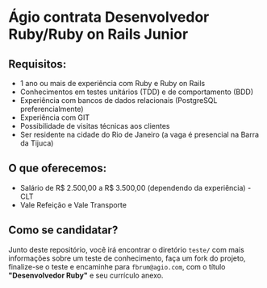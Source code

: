 # Ágio contrata Desenvolvedor Ruby/Ruby on Rails Junior 

## Requisitos:
- 1 ano ou mais de experiência com Ruby e Ruby on Rails
- Conhecimentos em testes unitários (TDD) e de comportamento (BDD)
- Experiência com bancos de dados relacionais (PostgreSQL preferencialmente)
- Experiência com GIT
- Possibilidade de visitas técnicas aos clientes
- Ser residente na cidade do Rio de Janeiro (a vaga é presencial na Barra da Tijuca)

## O que oferecemos:
- Salário de R$ 2.500,00 a R$ 3.500,00 (dependendo da experiência) - CLT
- Vale Refeição e Vale Transporte

## Como se candidatar?
Junto deste repositório, você irá encontrar o diretório `teste/` com mais informações sobre um teste de conhecimento, faça um fork do projeto, finalize-se o teste e encaminhe para `fbrum@agio.com`, com o título **"Desenvolvedor Ruby"** e seu currículo anexo.